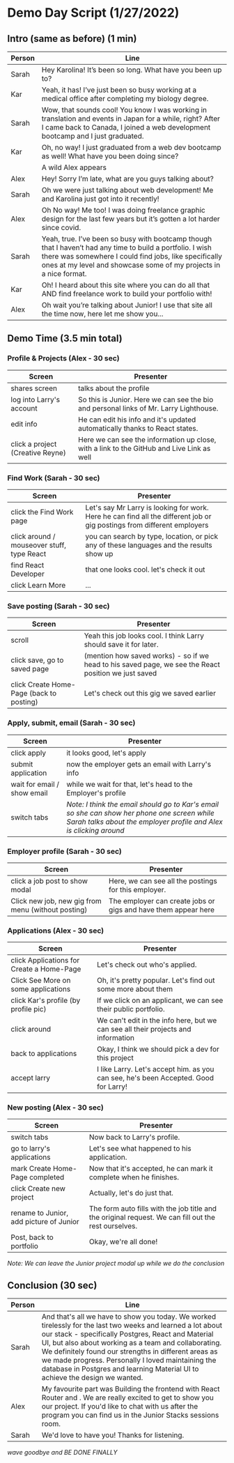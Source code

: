 # Demo Day Script (1/27/2022)
## Intro (same as before) (1 min)
| Person | Line |
--- | --- |
| Sarah | Hey Karolina! It’s been so long. What have you been up to?
| Kar | Yeah, it has! I’ve just been so busy working at a medical office after completing my biology degree.
| Sarah | Wow, that sounds cool! You know I was working in translation and events in Japan for a while, right? After I came back to Canada, I joined a web development bootcamp and I just graduated. 
| Kar | Oh, no way! I just graduated from a web dev bootcamp as well! What have you been doing since?
| | A wild Alex appears |
| Alex | Hey! Sorry I’m late, what are you guys talking about?
| Sarah | Oh we were just talking about web development! Me and Karolina just got into it recently!
| Alex | Oh No way! Me too! I was doing freelance graphic design for the last few years but it’s gotten a lot harder since covid.
| Sarah | Yeah, true. I’ve been so busy with bootcamp though that I haven’t had any time to build a portfolio. I wish there was somewhere I could find jobs, like specifically ones at my level  and showcase some of my projects in a nice format.
| Kar | Oh! I heard about this site where you can do all that AND find freelance work to build your portfolio with!
| Alex | Oh wait you’re talking about Junior! I use that site all the time now, here let me show you...

## Demo Time (3.5 min total)

### Profile & Projects (Alex - 30 sec)
| Screen | Presenter |
| --- | --- |
| shares screen | talks about the profile |
| log into Larry's account | So this is Junior. Here we can see the bio and personal links of Mr. Larry Lighthouse. |
| edit info | He can edit his info and it's updated automatically thanks to React states. |
| click a project (Creative Reyne) | Here we can see the information up close, with a link to the GitHub and Live Link as well |

### Find Work (Sarah - 30 sec)
| Screen | Presenter |
| --- | --- |
| click the Find Work page | Let's say Mr Larry is looking for work. Here he can find all the different job or gig postings from different employers |
| click around / mouseover stuff, type React | you can search by type, location, or pick any of these languages and the results show up |
| find React Developer | that one looks cool. let's check it out |
| click Learn More | ... |

### Save posting (Sarah - 30 sec)
| Screen | Presenter |
| --- | --- |
| scroll | Yeah this job looks cool. I think Larry should save it for later. |
| click save, go to saved page | (mention how saved works) - so if we head to his saved page, we see the React position we just saved |
| click Create Home-Page (back to posting) |  Let's check out this gig we saved earlier |

### Apply, submit, email (Sarah - 30 sec)
| Screen | Presenter |
| --- | --- |
| click apply | it looks good, let's apply |
| submit application | now the employer gets an email with Larry's info |
| wait for email / show email | while we wait for that, let's head to the Employer's profile |
| switch tabs | *Note: I think the email should go to Kar's email so she can show her phone one screen while Sarah talks about the employer profile and Alex is clicking around* |

### Employer profile (Sarah - 30 sec)
| Screen | Presenter |
| --- | --- |
| click a job post to show modal | Here, we can see all the postings for this employer.
| Click new job, new gig from menu (without posting) | The employer can create jobs or gigs and have them appear here |

### Applications (Alex - 30 sec)
| Screen | Presenter |
| --- | --- |
| click Applications for Create a Home-Page | Let's check out who's applied. |
| Click See More on some applications | Oh, it's pretty popular. Let's find out some more about them |
| click Kar's profile (by profile pic) | If we click on an applicant, we can see their public portfolio.
| click around | We can't edit in the info here, but we can see all their projects and information |
| back to applications | Okay, I think we should pick a dev for this project |
| accept larry | I like Larry. Let's accept him. as you can see, he's been Accepted. Good for Larry! |

### New posting (Alex - 30 sec)
| Screen | Presenter |
| --- | --- |
| switch tabs | Now back to Larry's profile. | 
| go to larry's applications | Let's see what happened to his application. |
| mark Create Home-Page completed | Now that it's accepted, he can mark it complete when he finishes.
| click Create new project | Actually, let's do just that. | 
| rename to Junior, add picture of Junior | The form auto fills with the job title and the original request. We can fill out the rest ourselves. |
| Post, back to portfolio | Okay, we're all done! 

*Note: We can leave the Junior project modal up while we do the conclusion*

## Conclusion (30 sec)
| Person | Line |
--- | --- |
| Sarah | And that's all we have to show you today. We worked tirelessly for the last two weeks and learned a lot about our stack - specifically Postgres, React and Material UI, but also about working as a team and collaborating. We definitely found our strengths in different areas as we made progress. Personally I loved maintaining the database in Postgres and learning Material UI to achieve the design we wanted.
| Alex | My favourite part was Building the frontend with React Router and . We are really excited to get to show you our project. If you'd like to chat with us after the program you can find us in the Junior Stacks sessions room. |
| Sarah | We'd love to have you! Thanks for listening. |

*wave goodbye and BE DONE FINALLY*